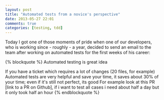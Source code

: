 ```yaml
---
layout: post
title: "Automated tests from a novice's perspective"
date: 2013-05-27 22:01
comments: true
categories: [testing, tdd]
---
```


Today I got one of those moments of pride
when one of our developers, who is working
since - roughly - a year, decided to send an
email to the team after working on automated
tests for the first weeks of his career:

{% blockquote %}
Automated testing is great idea 

If you have a ticket which requires a lot of changes (20 files, for example) Automated tests are very helpful and save your time, it saves about 30% of your time; even if it's still not perfect, its good
For example look at this PR [link to a PR on Github], if i want to test all cases i need about half a day but it only took half an hour
{% endblockquote %}